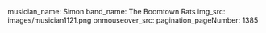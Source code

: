 musician_name: Simon
band_name: The Boomtown Rats
img_src: images/musician1121.png
onmouseover_src: 
pagination_pageNumber: 1385